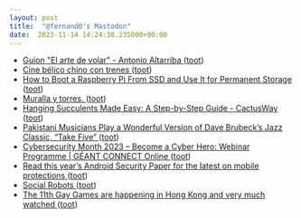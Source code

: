 ```yaml
---
layout: post
title:  "@fernand0's Mastodon"
date:  2023-11-14 14:24:38.235000+00:00
---
```

*  [Guion "El arte de volar" - Antonio Altarriba ](http://www.antonioaltarriba.com/guion-de-el-arte-de-volar) ([toot](https://mastodon.social/@fernand0/111409357012049232))
*  [Cine bélico chino con trenes ](https://arteyferrocarril.blogspot.com/2023/11/cine-belico-chino-con-trenes.htm) ([toot](https://mastodon.social/@fernand0/111409131813816657))
*  [How to Boot a Raspberry Pi From SSD and Use It for Permanent Storage  ](https://www.makeuseof.com/how-to-boot-raspberry-pi-ssd-permanent-storage/) ([toot](https://mastodon.social/@fernand0/111408913620123984))
*  [Muralla y torres. ](https://www.flickr.com/photos/fernand0/53304783364) ([toot](https://mastodon.social/@fernand0/111408661895199500))
*  [Hanging Succulents Made Easy: A Step-by-Step Guide - CactusWay ](https://cactusway.com/hanging-succulents-made-easy-a-step-by-step-guide) ([toot](https://mastodon.social/@fernand0/111408562192791098))
*  [Pakistani Musicians Play a Wonderful Version of Dave Brubeck’s Jazz Classic, “Take Five” ](https://www.openculture.com/2023/08/pakistani-musicians-play-a-delightful-version-of-dave-brubecks-jazz-classic-take-five.htm) ([toot](https://mastodon.social/@fernand0/111408344751661630))
*  [Cybersecurity Month 2023 – Become a Cyber Hero: Webinar Programme \| GÉANT CONNECT Online ](https://connect.geant.org/2023/09/13/cybersecurity-month-2023-become-a-cyber-hero-webinar-programm) ([toot](https://mastodon.social/@fernand0/111408274006725524))
*  [Read this year’s Android Security Paper for the latest on mobile protections ](https://blog.google/products/android-enterprise/android-security-paper-2023) ([toot](https://mastodon.social/@fernand0/111407886828659715))
*  [Social Robots ](https://www.so-bots.co) ([toot](https://mastodon.social/@fernand0/111406467828626250))
*  [The 11th Gay Games are happening in Hong Kong and very much watched ](https://globalvoices.org/2023/11/02/the-11th-gay-games-are-happening-in-hong-kong-and-very-much-watched) ([toot](https://mastodon.social/@fernand0/111404812423838146))
